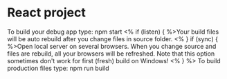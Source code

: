 React project
=========

To build your debug app type:
	npm start
<% if (listen) { %>Your build files will be auto rebuild after you change files in source folder. <% } if (sync) { %>Open local server on several browsers. When you change source and files are rebuild, all your browsers will be refreshed. Note that this option sometimes don't work for first (fresh) build on Windows!
<% }  %>
To build production files type:
	npm run build